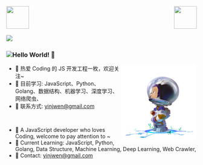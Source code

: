 <!--
<div align="center">
  <img
    src="https://glitch-art.vercel.app/api/simple?word=J.W&font=Neonderthaw&fontSize=72&width=380&height=96"
    alt="YInJw" 
  />
</div>
-->
<div>
    <img src="https://emojis.slackmojis.com/emojis/images/1563480763/5999/meow_party.gif" width="60" height="60"/> 
    <img src="https://emojis.slackmojis.com/emojis/images/1563480763/5999/meow_party.gif" width="60" height="60" align="right"/> 
</div>

![](https://visitor-badge.glitch.me/badge?page_id=YInJunWen/YInJunWen)
### ![Hello World!](https://glitch-art.vercel.app/api/simple?word={Hello%20World}) 👋

<img align='right' src="https://github.com/YInJunWen/YInJunWen/blob/master/astro-mona.png" width="200">

- 🔭 热爱 Coding 的 JS 开发工程一枚，欢迎关注~
- 🌱 目前学习: JavaScript、Python、Golang、数据结构、机器学习、深度学习、网络爬虫、
- 🌈 联系方式: yinjwen@gmail.com

<br/>

- 🔭 A JavaScript developer who loves Coding, welcome to pay attention to ~
- 🌱 Current Learning: JavaScript, Python, Golang, Data Structure, Machine Learning, Deep Learning, Web Crawler,
- 🌈 Contact: yinjwen@gmail.com


<!--
- <img src='https://github.com/user-attachments/assets/830f9d78-a85c-4d62-be5e-cc0af727eabe' width='15px' />
- <img src='https://github.com/user-attachments/assets/4292a134-34e9-487a-97c0-4f9f827bfdde' width='16px' />
-->
